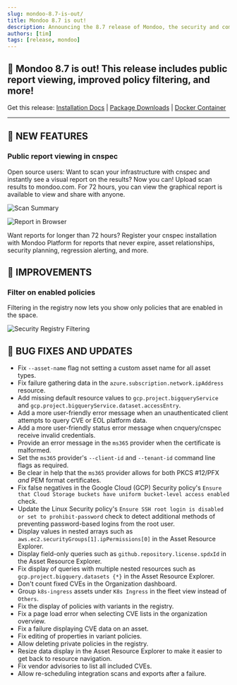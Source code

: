 ```yaml
---
slug: mondoo-8.7-is-out/
title: Mondoo 8.7 is out!
description: Announcing the 8.7 release of Mondoo, the security and compliance platform that prioritizes risks that matter most in your infrastructure.
authors: [tim]
tags: [release, mondoo]
---
```


## 🥳 Mondoo 8.7 is out! This release includes public report viewing, improved policy filtering, and more!

Get this release: [Installation Docs](/cnspec/) | [Package Downloads](https://releases.mondoo.com/cnspec/) | [Docker Container](https://hub.docker.com/r/mondoo/cnspec)

---

## 🎉 NEW FEATURES

### Public report viewing in cnspec

Open source users: Want to scan your infrastructure with cnspec and instantly see a visual report on the results? Now you can! Upload scan results to mondoo.com. For 72 hours, you can view the graphical report is available to view and share with anyone.

![Scan Summary](/img/releases/2023-04-25-mondoo-8.7-is-out/scan_summary.png)

![Report in Browser](/img/releases/2023-04-25-mondoo-8.7-is-out/report.png)

Want reports for longer than 72 hours? Register your cnspec installation with Mondoo Platform for reports that never expire, asset relationships, security planning, regression alerting, and more.

## 🧹 IMPROVEMENTS

### Filter on enabled policies

Filtering in the registry now lets you show only policies that are enabled in the space.

![Security Registry Filtering](/img/releases/2023-04-25-mondoo-8.7-is-out/filtering.png)

## 🐛 BUG FIXES AND UPDATES

- Fix `--asset-name` flag not setting a custom asset name for all asset types.
- Fix failure gathering data in the `azure.subscription.network.ipAddress` resource.
- Add missing default resource values to `gcp.project.bigqueryService` and `gcp.project.bigqueryService.dataset.accessEntry`.
- Add a more user-friendly error message when an unauthenticated client attempts to query CVE or EOL platform data.
- Add a more user-friendly status error message when cnquery/cnspec receive invalid credentials.
- Provide an error message in the `ms365` provider when the certificate is malformed.
- Set the `ms365` provider's `--client-id` and `--tenant-id` command line flags as required.
- Be clear in help that the `ms365` provider allows for both PKCS #12/PFX _and_ PEM format certificates.
- Fix false negatives in the Google Cloud (GCP) Security policy's `Ensure that Cloud Storage buckets have uniform bucket-level access enabled` check.
- Update the Linux Security policy's `Ensure SSH root login is disabled or set to prohibit-password` check to detect additional methods of preventing password-based logins from the root user.
- Display values in nested arrays such as `aws.ec2.securityGroups[1].ipPermissions[0]` in the Asset Resource Explorer.
- Display field-only queries such as `github.repository.license.spdxId` in the Asset Resource Explorer.
- Fix display of queries with multiple nested resources such as `gcp.project.bigquery.datasets {*}` in the Asset Resource Explorer.
- Don't count fixed CVEs in the Organization dashboard.
- Group `k8s-ingress` assets under `K8s Ingress` in the fleet view instead of `Others`.
- Fix the display of policies with variants in the registry.
- Fix a page load error when selecting CVE lists in the organization overview.
- Fix a failure displaying CVE data on an asset.
- Fix editing of properties in variant policies.
- Allow deleting private policies in the registry.
- Resize data display in the Asset Resource Explorer to make it easier to get back to resource navigation.
- Fix vendor advisories to list all included CVEs.
- Allow re-scheduling integration scans and exports after a failure.
